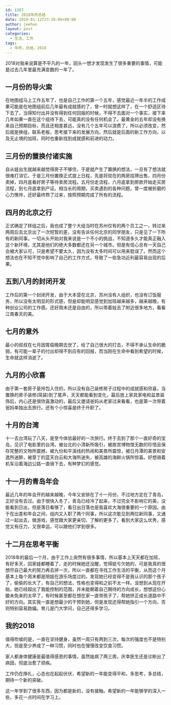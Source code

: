 ```yaml
---
id: 1387
title: 2018年终总结
date: 2019-01-12T23:30:00+00:00
author: jeehon
layout: post
categories:
  - 生活，工作
tags:
  - 年终，总结，2018
---
```

2018对我来说算是不平凡的一年，回头一想才发现发生了很多重要的事情，可能是过去几年里最充满变数的一年了。

<h2>一月份的导火索</h2>
在地图组马上工作五年了，也是自己工作的第一个五年，感觉最近一年半的工作成果可能是在地图组前后几年最有成就感的了，曾一时就想这样了，在一个舒适区待下去了，当得知付出并没有得到任何回报的时候，不得不去面对一个事实，接下来几年如果一直在这个组待下去，可能真的没有任何机会了。最黄金的五年却没有换来自己预期目标，而且还相差甚远，没有几个五年可以浪费了，所以必须改变，然后就是换组，联系老板，思考接下来的发展方向，然后就是后面的新工作方向，以及无止境的加班，同时也重新找到成就感和前进的动力。
<h2>三月份的置换付诸实施</h2>
自从娃出生就越来越觉得房子不够住，于是就产生了置换的想法，一旦有了想法就很难打消它。于是三月份置换正式提上日程，先是将现在的两房挂牌出售，四月份卖掉，四月底看好房子等待卖房流程。五月份走流程，六月底拿到房款开始走买房流程，到七月底拿到产证。相当长的周期，买卖遇到的各种问题，曾一度被折磨的心力憔悴，还好最终熬了过来，按照预期完成了所有的流程。
<h2>四月的北京之行</h2>
正式确定了转组之后，我也成了整个大组当时在苏州仅有的两个员工之一，转过来两周后去北京出了一次短暂的差，没有告诉任何北京的同学朋友，只是见了一下所有的新同事。一切从头开始对我来说是一个不小的挑战，不知道多久才能真正融入这个新环境，尤其是他们的绝大多数都还在另一个城市。但是有信心总有一天自己会被大家认可，只是希望不要太久，因为没有太多时间可以用来耽误了。然而这个想法也在不知不觉中影响了自己的工作方式，导致了一些急功近利最容易出现的后果。
<h2>五到八月的封闭开发</h2>
工作后的第一个封闭开发，由于大本营在北京，苏州没有人组织，也没有订饭服务，所以没有太明显的形式感，但是却能明显感觉到加班越来越多，越来越晚，有种创业公司的工作感。还好周末还是自由的，所以带着娃去了附近很多地方，看看江南春天的美。
<h2>七月的意外</h2>
最小的叔叔在七月因胃癌晚期去世了，给了自己很大的打击，不得不承认生命的脆弱，有可能一辈子的付出却得不到应有的回报，而当刚在生命中看到希望的时候，生命就这样消逝了。
<h2>九月的小欣喜</h2>
由于第一套房子是拎包入住的，所以没有自己装修房子过程中的成就感和欣喜，当置换的房子装修(简装)到了尾声，天天都能看到变化，最后放上家具家电和盆景装饰后，内心还是很欣喜激动的，最后又邀请爸妈从老家过来看看，也是第一次带着爸妈单独出去旅行。还有个小惊喜是终于升职了。
<h2>十月的台湾</h2>
十一去台湾玩了八天，是至今体验最好的一次旅行。终于去到了那个一直好奇的宝岛，见识了电影里的台湾。被台北的小清新所吸引，被故宫博物馆无数的珍惜且保存完整的文物所震撼，被九份和平溪线的热闹和美景所震惊，被日月潭的美景和安逸所迷醉，被垦丁的蓝天白云和大海所迷失，被高雄的海鲜火锅所惊喜。好想骑着机车沿着海边公路一直骑下去，有种梦幻的感觉。
<h2>十一月的青岛年会</h2>
最近几年的年会开的越来越晚，今年又安排在了十一月份，不过地方定在了青岛，正好没有去过。由于很快入冬了，青岛已经冷了起来，不过完全不影响它的美，没能看到日出，但是落日看够了，看日出日落也是我喜欢大海很重要的一个原因。由于在出差和年会之间，组内又入职了两个同事，所以这次能见到两位新同事，又通过一起出去，做游戏，感觉跟大家更亲切，了解的更多了。看到大家这么优秀，感觉又有压力，又很幸运，可以跟他们学到很多。
<h2>十二月在思考平衡</h2>
2018年的最后一个月，由于工作上突然有很多事情，所以基本上天天都在加班，有好多天，回家娃都睡着了，走的时候她还没醒，觉得挺亏欠她的，可是我真的很想尽自己最大的努力再去拼一次，所以一直都在寻找工作生活的平衡，从而这个月基本上每个周末都是陪娃在游乐场度过的。发现她已经变得不是我认识的那个孩子了，偷偷的长大了，有自己的想法，性格也变得和之前不太一样。没想到从现在开始，她已经超出了我能控制的范围，并未能朝着自己期待的方向成长，想想这份心酸未免来的太早了，有时候甚至都在想在家一直带孩子了，帮她矫正成长道路中不好的方向。其实我一直是想最少的干预到她，但是发现还得帮她指引一个方向，否则特别容易跑偏。育儿是门大学问，自己还得多学习。
<h2>我的2018</h2>
值得吹嘘的是，一直在坚持健身，虽然一周只有两到三次，每次的强度也不是特别大，但是至少养成了一种习惯，同时也在慢慢改变饮食习惯。

家人都身体健康是最值得感恩的事情，虽然娃病了两三周，庆幸医生还是诊断出了病因，彻底治愈了顽疾。

工作仍在挣扎，心态也在起起伏伏，希望新的一年能变得平和，多思考，多总结，期待一个新的突破。

这一年学到了很多东西，因为都是新的，没有接触。希望新的一年能够学的深入一些，多花一点时间在学习上。
